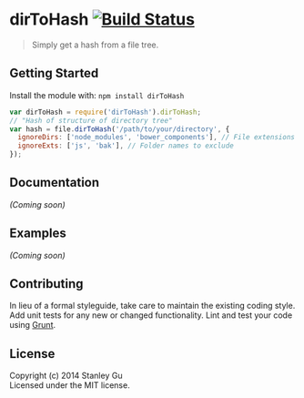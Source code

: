 # dirToHash [![Build Status](https://secure.travis-ci.org/stanleygu/dirtohash.png?branch=master)](http://travis-ci.org/stanleygu/dirtohash)

> Simply get a hash from a file tree.


## Getting Started

Install the module with: `npm install dirToHash`

```js
var dirToHash = require('dirToHash').dirToHash;
// "Hash of structure of directory tree"
var hash = file.dirToHash('/path/to/your/directory', {
  ignoreDirs: ['node_modules', 'bower_components'], // File extensions to exclude
  ignoreExts: ['js', 'bak'], // Folder names to exclude
});
```

## Documentation

_(Coming soon)_


## Examples

_(Coming soon)_


## Contributing

In lieu of a formal styleguide, take care to maintain the existing coding style. Add unit tests for any new or changed functionality. Lint and test your code using [Grunt](http://gruntjs.com).


## License

Copyright (c) 2014 Stanley Gu  
Licensed under the MIT license.
